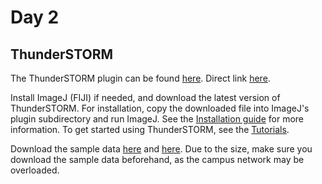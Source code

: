 # Day 2

## ThunderSTORM

The ThunderSTORM plugin can be found [here](https://zitmen.github.io/thunderstorm/). Direct link [here](https://github.com/zitmen/thunderstorm/releases/download/v1.3/Thunder_STORM.jar).

Install ImageJ (FIJI) if needed, and download the latest version of ThunderSTORM. For installation, copy the downloaded file into ImageJ's plugin subdirectory and run ImageJ. See the [Installation guide](https://github.com/zitmen/thunderstorm/wiki/Installation) for more information. To get started using ThunderSTORM, see the [Tutorials](https://github.com/zitmen/thunderstorm/wiki/Tutorials). 

Download the sample data [here](https://drive.google.com/file/d/1K2HDv05irr0lRki1XyUin-kslO-lKHDH/view?usp=sharing) and [here](https://drive.google.com/file/d/1SIIWIIejdlseGThZ4kD32-wG8stNmThS/view?usp=sharing). Due to the size, make sure you download the sample data beforehand, as the campus network may be overloaded.
